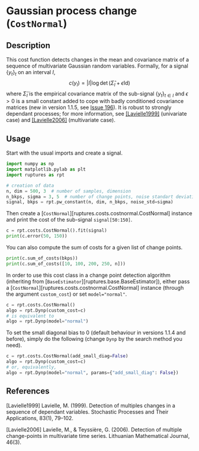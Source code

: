 # Gaussian process change (`CostNormal`)

## Description

This cost function detects changes in the mean and covariance matrix of a sequence of multivariate Gaussian random variables.
Formally, for a signal $\{y_t\}_t$ on an interval $I$,
$$
c(y_{I}) = |I| \log\det(\widehat{\Sigma}_I + \epsilon\text{Id})
$$
where $\widehat{\Sigma}_I$ is the empirical covariance matrix of the sub-signal $\{y_t\}_{t\in I}$ and $\epsilon>0$ is a small constant added to cope with badly conditioned covariance matrices (new in version 1.1.5, see [Issue 196](https://github.com/deepcharles/ruptures/issues/196)).
It is robust to strongly dependant processes; for more information, see [[Lavielle1999]](#Lavielle1999) (univariate case) and [[Lavielle2006]](#Lavielle2006) (multivariate case).


## Usage

Start with the usual imports and create a signal.

```python
import numpy as np
import matplotlib.pylab as plt
import ruptures as rpt

# creation of data
n, dim = 500, 3  # number of samples, dimension
n_bkps, sigma = 3, 5  # number of change points, noise standart deviation
signal, bkps = rpt.pw_constant(n, dim, n_bkps, noise_std=sigma)
```

Then create a [`CostNormal`][ruptures.costs.costnormal.CostNormal] instance and print the cost of the sub-signal `signal[50:150]`.

```python
c = rpt.costs.CostNormal().fit(signal)
print(c.error(50, 150))
```

You can also compute the sum of costs for a given list of change points.

```python
print(c.sum_of_costs(bkps))
print(c.sum_of_costs([10, 100, 200, 250, n]))
```

In order to use this cost class in a change point detection algorithm (inheriting from [`BaseEstimator`][ruptures.base.BaseEstimator]), either pass a [`CostNormal`][ruptures.costs.costnormal.CostNormal] instance (through the argument `custom_cost`) or set `model="normal"`.

```python
c = rpt.costs.CostNormal()
algo = rpt.Dynp(custom_cost=c)
# is equivalent to
algo = rpt.Dynp(model="normal")
```

To set the small diagonal bias to 0 (default behaviour in versions 1.1.4 and before), simply do the following (change `Dynp` by the search method you need).
```python
c = rpt.costs.CostNormal(add_small_diag=False)
algo = rpt.Dynp(custom_cost=c)
# or, equivalently,
algo = rpt.Dynp(model="normal", params={"add_small_diag": False})
```

## References

<a id="Lavielle1999">[Lavielle1999]</a>
Lavielle, M. (1999). Detection of multiples changes in a sequence of dependant variables. Stochastic Processes and Their Applications, 83(1), 79–102.

<a id="Lavielle2006">[Lavielle2006]</a>
Lavielle, M., & Teyssière, G. (2006). Detection of multiple change-points in multivariate time series. Lithuanian Mathematical Journal, 46(3).